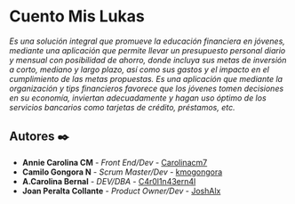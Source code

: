 # Cuento Mis Lukas 


_Es una solución integral que promueve la educación financiera en jóvenes, mediante una aplicación que permite llevar un presupuesto personal diario y mensual con posibilidad de ahorro, donde incluya sus metas de inversión a corto, mediano y largo plazo, así como sus gastos y el impacto en el cumplimiento de las metas propuestas. Es una aplicación que mediante la organización y tips financieros favorece que los jóvenes tomen decisiones en su economía, inviertan adecuadamente y hagan uso óptimo de los servicios bancarios como tarjetas de crédito, préstamos, etc._


## Autores ✒️



* **Annie Carolina CM** - *Front End/Dev* - [Carolinacm7](https://github.com/Carolinacm7)
* **Camilo Gongora N** - *Scrum Master/Dev* - [kmogongora](https://github.com/kmogongora)
* **A.Carolina Bernal** - *DEV/DBA* - [C4r0l1n43ern4l](https://github.com/C4r0l1n43ern4l)
* **Joan Peralta Collante** - *Product Owner/Dev* - [JoshAlx](https://github.com/JoshAlx) 


